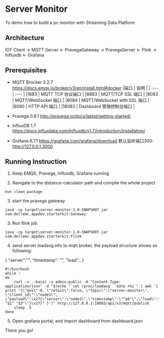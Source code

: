 # Server Monitor
To demo how to build a pc monitor with Streaming Data Platform

## Architecture

IOT Client -> MQTT Server <- PravegaGateway -> PravegaServer <- Flink -> Influxdb <- Grafana

## Prerequisites
* MQTT Brocker 3.2.7
https://docs.emqx.io/broker/v3/en/install.html#docker
|端口  | 说明 |
| :--- | :--- |
|1883  |  MQTT TCP 协议端口 |
|8883  |  MQTT/TCP SSL 端口 |
|8083  |  MQTT/WebSocket 端口 |
|8084  |  MQTT/WebSocket with SSL 端口 |
|8080  |  HTTP API 端口 |
|18083 |  Dashboard 管理控制台端口 |

* Pravega 0.6.1
http://pravega.io/docs/latest/getting-started/

* InfluxDB 1.7
https://docs.influxdata.com/influxdb/v1.7/introduction/installation/

* Grafana 6.7.1
https://grafana.com/grafana/download
默认监听端口300: http://127.0.0.1:3000

## Running Instruction
1. Keep EMQX, Pravega, Influxdb, Grafana running

2. Navigate to the distance-calculator path and compile the whole project
```
mvn clean package
```

3. start the pravega gateway
```
java -cp target\server-monitor-1.0-SNAPSHOT.jar com.dellemc.appdev.starterkit.Gateway
```

3. Run flink job
```
java -cp target\server-monitor-1.0-SNAPSHOT.jar com.dellemc.appdev.starterkit.Flink
```

4. send server loadavg info to mqtt broker, the payload structure shows as following:

{
    "server":"",
    "timestamp": "",
    "load":,
}

```
#!/bin/bash
while :
do
    curl -v --basic -u admin:public -H "Content-Type: application/json" -d "$(echo "`cat /proc/loadavg` `date +%s`" | awk '{ print "{\"qos\":0, \"retain\":false, \"topic\":\"server-monitor\", \"client_id\":\"node1\", \"payload\":\x27{\"server\":\"node1\",\"timestamp\":\""$6"\",\"load\":\""$1" "$2" "$3"\"}\x27}" }')" http://127.0.0.1:18083/api/v3/mqtt/publish
    sleep .5
done
```

5. Open grafana portal, and import dashboard from dashboard.json

There you go!